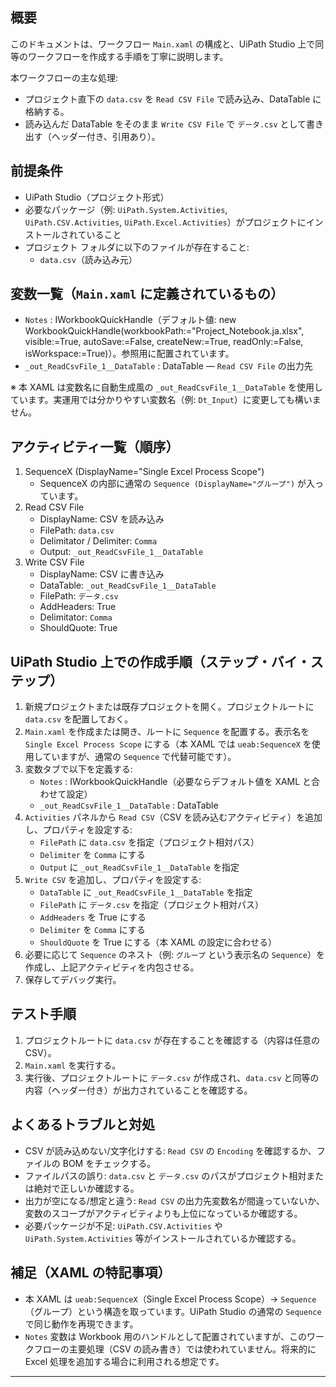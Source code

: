 
## 概要

このドキュメントは、ワークフロー `Main.xaml` の構成と、UiPath Studio 上で同等のワークフローを作成する手順を丁寧に説明します。

本ワークフローの主な処理:
- プロジェクト直下の `data.csv` を `Read CSV File` で読み込み、DataTable に格納する。
- 読み込んだ DataTable をそのまま `Write CSV File` で `データ.csv` として書き出す（ヘッダー付き、引用あり）。

## 前提条件

- UiPath Studio（プロジェクト形式）
- 必要なパッケージ（例: `UiPath.System.Activities`, `UiPath.CSV.Activities`, `UiPath.Excel.Activities`）がプロジェクトにインストールされていること
- プロジェクト フォルダに以下のファイルが存在すること:
  - `data.csv`（読み込み元）

## 変数一覧（`Main.xaml` に定義されているもの）

- `Notes` : IWorkbookQuickHandle（デフォルト値: new WorkbookQuickHandle(workbookPath:="Project_Notebook.ja.xlsx", visible:=True, autoSave:=False, createNew:=True, readOnly:=False, isWorkspace:=True)）。参照用に配置されています。
- `_out_ReadCsvFile_1__DataTable` : DataTable — `Read CSV File` の出力先

※ 本 XAML は変数名に自動生成風の `_out_ReadCsvFile_1__DataTable` を使用しています。実運用では分かりやすい変数名（例: `Dt_Input`）に変更しても構いません。

## アクティビティ一覧（順序）

1. SequenceX (DisplayName="Single Excel Process Scope")
   - SequenceX の内部に通常の `Sequence (DisplayName="グループ")` が入っています。
2. Read CSV File
   - DisplayName: CSV を読み込み
   - FilePath: `data.csv`
   - Delimitator / Delimiter: `Comma`
   - Output: `_out_ReadCsvFile_1__DataTable`
3. Write CSV File
   - DisplayName: CSV に書き込み
   - DataTable: `_out_ReadCsvFile_1__DataTable`
   - FilePath: `データ.csv`
   - AddHeaders: True
   - Delimitator: `Comma`
   - ShouldQuote: True

## UiPath Studio 上での作成手順（ステップ・バイ・ステップ）

1. 新規プロジェクトまたは既存プロジェクトを開く。プロジェクトルートに `data.csv` を配置しておく。
2. `Main.xaml` を作成または開き、ルートに `Sequence` を配置する。表示名を `Single Excel Process Scope` にする（本 XAML では `ueab:SequenceX` を使用していますが、通常の `Sequence` で代替可能です）。
3. 変数タブで以下を定義する:
   - `Notes` : IWorkbookQuickHandle（必要ならデフォルト値を XAML と合わせて設定）
   - `_out_ReadCsvFile_1__DataTable` : DataTable
4. `Activities` パネルから `Read CSV`（CSV を読み込むアクティビティ）を追加し、プロパティを設定する:
   - `FilePath` に `data.csv` を指定（プロジェクト相対パス）
   - `Delimiter` を `Comma` にする
   - `Output` に `_out_ReadCsvFile_1__DataTable` を指定
5. `Write CSV` を追加し、プロパティを設定する:
   - `DataTable` に `_out_ReadCsvFile_1__DataTable` を指定
   - `FilePath` に `データ.csv` を指定（プロジェクト相対パス）
   - `AddHeaders` を True にする
   - `Delimiter` を `Comma` にする
   - `ShouldQuote` を True にする（本 XAML の設定に合わせる）
6. 必要に応じて `Sequence` のネスト（例: `グループ` という表示名の `Sequence`）を作成し、上記アクティビティを内包させる。
7. 保存してデバッグ実行。

## テスト手順

1. プロジェクトルートに `data.csv` が存在することを確認する（内容は任意の CSV）。
2. `Main.xaml` を実行する。
3. 実行後、プロジェクトルートに `データ.csv` が作成され、`data.csv` と同等の内容（ヘッダー付き）が出力されていることを確認する。

## よくあるトラブルと対処

- CSV が読み込めない/文字化けする: `Read CSV` の `Encoding` を確認するか、ファイルの BOM をチェックする。
- ファイルパスの誤り: `data.csv` と `データ.csv` のパスがプロジェクト相対または絶対で正しいか確認する。
- 出力が空になる/想定と違う: `Read CSV` の出力先変数名が間違っていないか、変数のスコープがアクティビティよりも上位になっているか確認する。
- 必要パッケージが不足: `UiPath.CSV.Activities` や `UiPath.System.Activities` 等がインストールされているか確認する。

## 補足（XAML の特記事項）

- 本 XAML は `ueab:SequenceX`（Single Excel Process Scope）→ `Sequence`（グループ）という構造を取っています。UiPath Studio の通常の `Sequence` で同じ動作を再現できます。
- `Notes` 変数は Workbook 用のハンドルとして配置されていますが、このワークフローの主要処理（CSV の読み書き）では使われていません。将来的に Excel 処理を追加する場合に利用される想定です。

---

